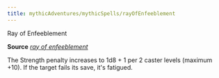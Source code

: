 ```yaml
---
title: mythicAdventures/mythicSpells/rayOfEnfeeblement
---
```

Ray of Enfeeblement

**Source** [_ray of enfeeblement_](spells/rayOfEnfeeblement.md#_ray-of-enfeeblement)

The Strength penalty increases to 1d8 + 1 per 2 caster levels (maximum +10). If the target fails its save, it's fatigued.

